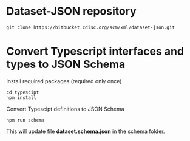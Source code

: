 # Dataset-JSON repository

```
git clone https://bitbucket.cdisc.org/scm/xml/dataset-json.git
```

# Convert Typescript interfaces and types to JSON Schema

Install required packages (required only once)

```
cd typescipt
npm install
```

Convert Typescipt definitions to JSON Schema
```
npm run schema
```
This will update file **dataset.schema.json** in the schema folder.
